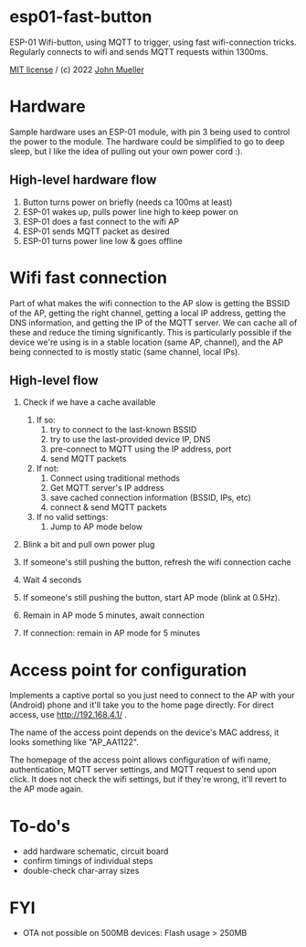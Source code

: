 # esp01-fast-button

ESP-01 Wifi-button, using MQTT to trigger, using fast wifi-connection tricks.
Regularly connects to wifi and sends MQTT requests within 1300ms.

[MIT license](LICENSE) / (c) 2022 [John Mueller](https://johnmu.com/)

# Hardware

Sample hardware uses an ESP-01 module, with pin 3 being used to control the power to the module. The hardware could be simplified to go to deep sleep, but I like the idea of pulling out your own power cord :).

## High-level hardware flow

1. Button turns power on briefly (needs ca 100ms at least)
2. ESP-01 wakes up, pulls power line high to keep power on
3. ESP-01 does a fast connect to the wifi AP
4. ESP-01 sends MQTT packet as desired
5. ESP-01 turns power line low & goes offline

# Wifi fast connection

Part of what makes the wifi connection to the AP slow is getting the BSSID of the AP, getting the right channel, getting a local IP address, getting the DNS information, and getting the IP of the MQTT server. We can cache all of these and reduce the timing significantly. This is particularly possible if the device we're using is in a stable location (same AP, channel), and the AP being connected to is mostly static (same channel, local IPs).

## High-level flow

1. Check if we have a cache available
    1. If so:
        1. try to connect to the last-known BSSID
        2. try to use the last-provided device IP, DNS
        3. pre-connect to MQTT using the IP address, port
        4. send MQTT packets
    2. If not:
       1. Connect using traditional methods
       2. Get MQTT server's IP address
       3. save cached connection information (BSSID, IPs, etc)
       4. connect & send MQTT packets
    3. If no valid settings:
       1. Jump to AP mode below

2. Blink a bit and pull own power plug
3. If someone's still pushing the button, refresh the wifi connection cache
4. Wait 4 seconds
5. If someone's still pushing the button, start AP mode (blink at 0.5Hz). 
6. Remain in AP mode 5 minutes, await connection
7. If connection: remain in AP mode for 5 minutes

# Access point for configuration

Implements a captive portal so you just need to connect to the AP with your (Android) phone and it'll take you to the home page directly.
For direct access, use http://192.168.4.1/ .

The name of the access point depends on the device's MAC address, it looks something like "AP_AA1122".

The homepage of the access point allows configuration of wifi name, authentication, MQTT server settings, and MQTT request to send upon click.
It does not check the wifi settings, but if they're wrong, it'll revert to the AP mode again.

# To-do's

* add hardware schematic, circuit board
* confirm timings of individual steps
* double-check char-array sizes

# FYI

* OTA not possible on 500MB devices: Flash usage > 250MB
